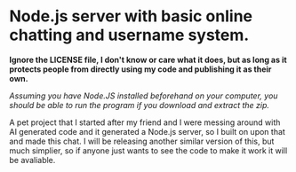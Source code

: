 # Node.js server with basic online chatting and username system.

**Ignore the LICENSE file, I don't know or care what it does, but as long as it protects people from directly using my code and publishing it as their own.**

_Assuming you have Node.JS installed beforehand on your computer, you should be able to run the program if you download and extract the zip._

A pet project that I started after my friend and I were messing around with AI generated code and it generated a Node.js server, 
so I built on upon that and made this chat.  I will be releasing another similar version of this, but much simplier, so if anyone 
just wants to see the code to make it work it will be avaliable.  
